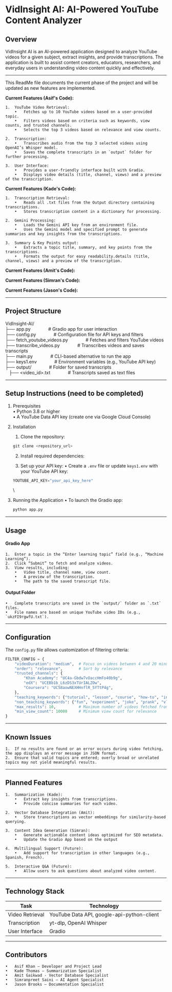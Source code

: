 # VidInsight AI: AI-Powered YouTube Content Analyzer

## Overview
VidInsight AI is an AI-powered application designed to analyze YouTube videos for a given subject, extract insights, and provide transcriptions. The application is built to assist content creators, educators, researchers, and everyday users in understanding video content quickly and effectively.

---
This ReadMe file documents the current phase of the project and will be updated as new features are implemented.

**Current Features (Asif's Code):**

	1.	YouTube Video Retrieval:
    	•	Fetches up to 10 YouTube videos based on a user-provided topic.
    	•	Filters videos based on criteria such as keywords, view counts, and trusted channels.
    	•	Selects the top 3 videos based on relevance and view counts.
    
	2.	Transcription:
    	•	Transcribes audio from the top 3 selected videos using OpenAI’s Whisper model.
    	•	Saves the complete transcripts in an `output` folder for further processing.
    
	3.	User Interface:
    	•	Provides a user-friendly interface built with Gradio.
    	•	Displays video details (title, channel, views) and a preview of the transcription.

**Current Features (Kade's Code):**

	1.	Transcription Retrieval:
    	•	Reads all .txt files from the Output directory containing transcriptions.
		•	Stores transcription content in a dictionary for processing.
    
	2.	Gemini Processing:
    	•	Loads the Gemini API key from an environment file.
		•	Uses the Gemini model and specified prompt to generate summaries and key insights from the transcriptions.

	3.	Summary & Key Points output:
    	•	Extracts a topic title, summary, and key points from the transcriptions.
		•	Formats the output for easy readability.details (title, channel, views) and a preview of the transcription.

**Current Features (Amit's Code):**

**Current Features (Simran's Code):**

**Current Features (Jason's Code):**

---

## Project Structure

VidInsight-AI/\
├── app.py                    &nbsp;&nbsp;&nbsp;&nbsp;&nbsp;&nbsp;&nbsp;&nbsp;&nbsp;&nbsp;&nbsp;&nbsp; # Gradio app for user interaction \
├── config.py                 &nbsp;&nbsp;&nbsp;&nbsp;&nbsp;&nbsp;&nbsp;&nbsp;&nbsp;&nbsp;&nbsp;&nbsp; # Configuration file for API keys and filters\
├── fetch_youtube_videos.py   &nbsp;&nbsp;&nbsp;&nbsp;&nbsp;&nbsp;&nbsp;&nbsp;&nbsp;&nbsp;&nbsp;&nbsp; # Fetches and filters YouTube videos\
├── transcribe_videos.py      &nbsp;&nbsp;&nbsp;&nbsp;&nbsp;&nbsp;&nbsp;&nbsp;&nbsp;&nbsp;&nbsp;&nbsp; # Transcribes videos and saves transcripts\
├── main.py                   &nbsp;&nbsp;&nbsp;&nbsp;&nbsp;&nbsp;&nbsp;&nbsp;&nbsp;&nbsp;&nbsp;&nbsp; # CLI-based alternative to run the app\
├── keys1.env                 &nbsp;&nbsp;&nbsp;&nbsp;&nbsp;&nbsp;&nbsp;&nbsp;&nbsp;&nbsp;&nbsp;&nbsp; # Environment variables (e.g., YouTube API key)\
├── output/                   &nbsp;&nbsp;&nbsp;&nbsp;&nbsp;&nbsp;&nbsp;&nbsp;&nbsp;&nbsp;&nbsp;&nbsp; # Folder for saved transcripts\
&nbsp;&nbsp;&nbsp;├── <video_id>.txt        &nbsp;&nbsp;&nbsp;&nbsp;&nbsp;&nbsp;&nbsp;&nbsp;&nbsp;&nbsp;&nbsp;&nbsp; # Transcripts saved as text files


---

## Setup Instructions (need to be completed)

1. Prerequisites\
	•	Python 3.8 or higher\
	•	A YouTube Data API key (create one via Google Cloud Console)

2. Installation
	1.	Clone the repository:
      ```python
      git clone <repository_url>
      ```
   	2.	Install required dependencies:

   	3.	Set up your API key:
	•	Create a `.env` file or update `keys1.env` with your YouTube API key:
    ```python
    YOUTUBE_API_KEY="your_api_key_here"
    ```
   \
    
3. Running the Application
	•	To launch the Gradio app:
    ```python
    python app.py
    ```
---

## Usage

#### Gradio App
	1.	Enter a topic in the “Enter learning topic” field (e.g., “Machine Learning”).
	2.	Click “Submit” to fetch and analyze videos.
	3.	View results, including:
    	•	Video title, channel name, view count.
    	•	A preview of the transcription.
    	•	The path to the saved transcript file.
#### Output Folder
	•	Complete transcripts are saved in the `output/` folder as `.txt` files.
	•	File names are based on unique YouTube video IDs (e.g., `ukzFI9rgwfU.txt`).

---

## Configuration

The `config.py` file allows customization of filtering criteria:
```python
FILTER_CONFIG = {
    "videoDuration": "medium",  # Focus on videos between 4 and 20 minutes
    "order": "relevance",       # Sort by relevance
    "trusted_channels": {
        "Khan Academy": "UC4a-Gbdw7vOaccHmFo40b9g",
        "edX": "UCEBb1b_L6zDS3xTUrIALZOw",
        "Coursera": "UC58aowNEXHHnflR_5YTtP4g",
    },
    "teaching_keywords": {"tutorial", "lesson", "course", "how-to", "introduction", "basics"},
    "non_teaching_keywords": {"fun", "experiment", "joke", "prank", "vlog"},
    "max_results": 10,          # Maximum number of videos fetched from YouTube API
    "min_view_count": 10000     # Minimum view count for relevance
}
```

---

## Known Issues
	1.	If no results are found or an error occurs during video fetching, the app displays an error message in JSON format.
	2.	Ensure that valid topics are entered; overly broad or unrelated topics may not yield meaningful results.

---

## Planned Features
	1.	Summarization (Kade):
    	•	Extract key insights from transcriptions.
    	•	Provide concise summaries for each video.
        
	2.	Vector Database Integration (Amit):
    	•	Store transcriptions as vector embeddings for similarity-based querying.
        
	3.	Content Idea Generation (Simran):
    	•	Generate actionable content ideas optimized for SEO metadata.
    	•	Update the Gradio App based on the output       
        
	4.	Multilingual Support (Future):
    	•	Add support for transcription in other languages (e.g., Spanish, French).
        
	5.	Interactive Q&A (Future):
    	•	Allow users to ask questions about analyzed video content.

---

## Technology Stack

| Task  | Technology |
| -------- | ------- |
| Video Retrieval | YouTube Data API, google-api-python-client   |
| Transcription | yt-dlp, OpenAI Whisper     |
| User Interface  | Gradio   |

---
## Contributors
	•	Asif Khan – Developer and Project Lead
    •	Kade Thomas – Summarization Specialist
    •	Amit Gaikwad - Vector Database Specialist
    •	Simranpreet Saini – AI Agent Specialist
    •	Jason Brooks – Documentation Specialist
    
